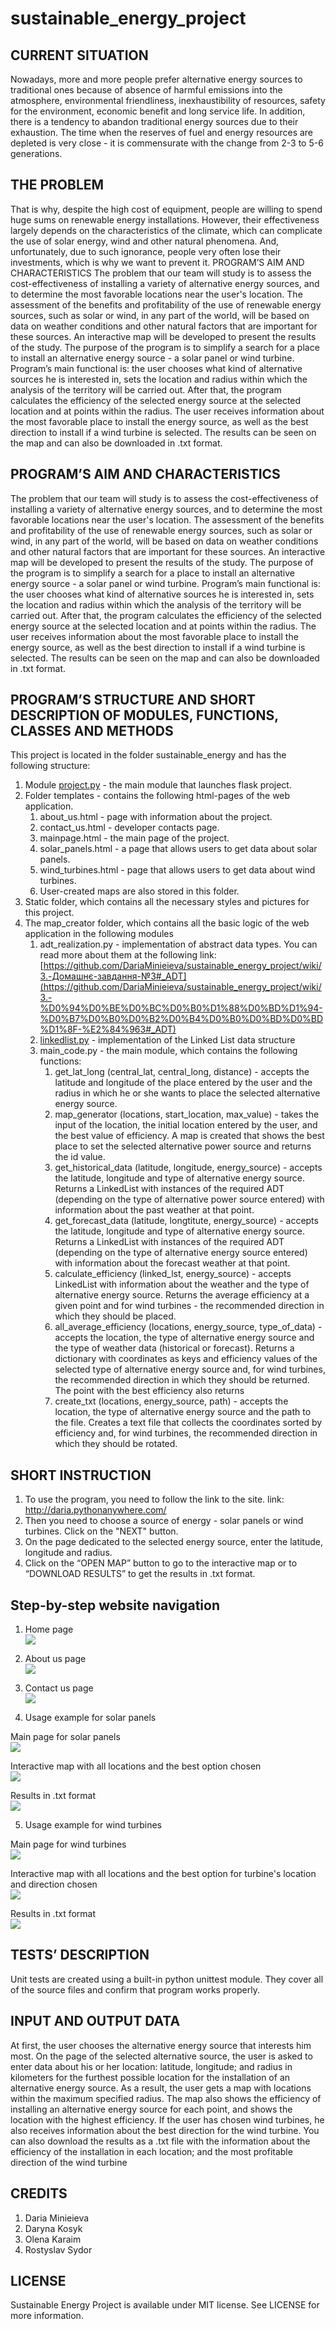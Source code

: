 # sustainable_energy_project

## CURRENT SITUATION
Nowadays, more and more people prefer alternative energy sources to traditional ones because of absence of harmful emissions into the atmosphere, environmental friendliness, inexhaustibility of resources, safety for the environment, economic benefit and long service life. In addition, there is a tendency to abandon traditional energy sources due to their exhaustion. The time when the reserves of fuel and energy resources are depleted is very close - it is commensurate with the change from 2-3 to 5-6 generations.

## THE PROBLEM
That is why, despite the high cost of equipment, people are willing to spend huge sums on renewable energy installations. However, their effectiveness largely depends on the characteristics of the climate, which can complicate the use of solar energy, wind and other natural phenomena. And, unfortunately, due to such ignorance, people very often lose their investments, which is why we want to prevent it.
PROGRAM’S AIM AND CHARACTERISTICS
The problem that our team will study is to assess the cost-effectiveness of installing a variety of alternative energy sources, and to determine the most favorable locations near the user's location. The assessment of the benefits and profitability of the use of renewable energy sources, such as solar or wind, in any part of the world, will be based on data on weather conditions and other natural factors that are important for these sources. An interactive map will be developed to present the results of the study.
The purpose of the program is to simplify a search for a place to install an alternative energy source - a solar panel or wind turbine. Program’s main functional is: the user chooses what kind of alternative sources he is interested in, sets the location and radius within which the analysis of the territory will be carried out. After that, the program calculates the efficiency of the selected energy source at the selected location and at points within the radius. The user receives information about the most favorable place to install the energy source, as well as the best direction to install if a wind turbine is selected. The results can be seen on the map and can also be downloaded in .txt format. 

## PROGRAM’S AIM AND CHARACTERISTICS
The problem that our team will study is to assess the cost-effectiveness of installing a variety of alternative energy sources, and to determine the most favorable locations near the user's location. The assessment of the benefits and profitability of the use of renewable energy sources, such as solar or wind, in any part of the world, will be based on data on weather conditions and other natural factors that are important for these sources. An interactive map will be developed to present the results of the study.
The purpose of the program is to simplify a search for a place to install an alternative energy source - a solar panel or wind turbine. Program’s main functional is: the user chooses what kind of alternative sources he is interested in, sets the location and radius within which the analysis of the territory will be carried out. After that, the program calculates the efficiency of the selected energy source at the selected location and at points within the radius. The user receives information about the most favorable place to install the energy source, as well as the best direction to install if a wind turbine is selected. The results can be seen on the map and can also be downloaded in .txt format. 


## PROGRAM’S STRUCTURE AND SHORT DESCRIPTION OF MODULES, FUNCTIONS, CLASSES AND METHODS
This project is located in the folder sustainable_energy and has the following structure:

1. Module [project.py](http://project.py/) - the main module that launches flask project.
2. Folder templates - contains the following html-pages of the web application.
    1. about_us.html - page with information about the project.
    2. contact_us.html - developer contacts page.
    3. mainpage.html - the main page of the project.
    4. solar_panels.html - a page that allows users to get data about solar panels.
    5. wind_turbines.html - page that allows users to get data about wind turbines.
    6. User-created maps are also stored in this folder.
3. Static folder, which contains all the necessary styles and pictures for this project.
4. The map_creator folder, which contains all the basic logic of the web application in the following modules
    1. adt_realization.py - implementation of abstract data types. You can read more about them at the following link: [https://github.com/DariaMinieieva/sustainable_energy_project/wiki/3.-Домашнє-завдання-№3#_ADT](https://github.com/DariaMinieieva/sustainable_energy_project/wiki/3.-%D0%94%D0%BE%D0%BC%D0%B0%D1%88%D0%BD%D1%94-%D0%B7%D0%B0%D0%B2%D0%B4%D0%B0%D0%BD%D0%BD%D1%8F-%E2%84%963#_ADT)
    2. [linkedlist.py](http://linkedlist.py/) - implementation of the Linked List data structure
    3. main_code.py - the main module, which contains the following functions:
        1. get_lat_long (central_lat, central_long, distance) - accepts the latitude and longitude of the place entered by the user and the radius in which he or she wants to place the selected alternative energy source.
        2. map_generator (locations, start_location, max_value) - takes the input of the location, the initial location entered by the user, and the best value of efficiency. A map is created that shows the best place to set the selected alternative power source and returns the id value.
        3. get_historical_data (latitude, longitude, energy_source) - accepts the latitude, longitude and type of alternative energy source. Returns a LinkedList with instances of the required ADT (depending on the type of alternative power source entered) with information about the past weather at that point.
        4. get_forecast_data (latitude, longtitute, energy_source) - accepts the latitude, longitude and type of alternative energy source. Returns a LinkedList with instances of the required ADT (depending on the type of alternative energy source entered) with information about the forecast weather at that point.
        5. calculate_efficiency (linked_lst, energy_source) - accepts LinkedList with information about the weather and the type of alternative energy source. Returns the average efficiency at a given point and for wind turbines - the recommended direction in which they should be placed.
        6. all_average_efficiency (locations, energy_source, type_of_data) - accepts the location, the type of alternative energy source and the type of weather data (historical or forecast). Returns a dictionary with coordinates as keys and efficiency values of the selected type of alternative energy source and, for wind turbines, the recommended direction in which they should be returned. The point with the best efficiency also returns
        7. create_txt (locations, energy_source, path) - accepts the location, the type of alternative energy source and the path to the file. Creates a text file that collects the coordinates sorted by efficiency and, for wind turbines, the recommended direction in which they should be rotated.

## SHORT INSTRUCTION
1. To use the program, you need to follow the link to the site.
link: http://daria.pythonanywhere.com/
3. Then you need to choose a source of energy - solar panels or wind turbines. Click on the "NEXT" button.
4. On the page dedicated to the selected energy source, enter the latitude, longitude and radius.
5. Click on the “OPEN MAP” button to go to the interactive map or to “DOWNLOAD RESULTS” to get the results in .txt format.

## Step-by-step website navigation

1. Home page  
![](images/mainpage.png)  

2. About us page  
![](images/about_us.png)  

3. Contact us page  
![](images/contact_us.png)  

4. Usage example for solar panels  

Main page for solar panels  
![](images/solar_panels.png)  

Interactive map with all locations and the best option chosen  
![](images/solar_map.png)  

Results in .txt format  
![](images/solar_panels_txt.png)  

5. Usage example for wind turbines  

Main page for wind turbines  
![](images/turbines.png)  

Interactive map with all locations and the best option for turbine's location and direction chosen  
![](images/wind_map.png)  

Results in .txt format  
![](images/turbines_txt.png)  

## TESTS’ DESCRIPTION
Unit tests are created using a built-in python unittest module. They cover all of the source files and confirm that program works properly.

## INPUT AND OUTPUT DATA
At first, the user chooses the alternative energy source that interests him most. On the page of the selected alternative source, the user is asked to enter data about his or her location: latitude, longitude;  and radius in kilometers for the furthest possible location for the installation of an alternative energy source. As a result, the user gets a map with locations within the maximum specified radius. The map also shows the efficiency of installing an alternative energy source for each point, and shows the location with the highest efficiency. If the user has chosen wind turbines, he also receives information about the best direction for the wind turbine. You can also download the results as a .txt file with the information about the efficiency of the installation in each location; and the most profitable direction of the wind turbine



## CREDITS
1. Daria Minieieva
2. Daryna Kosyk
3. Olena Karaim
4. Rostyslav Sydor

## LICENSE
Sustainable Energy Project is available under MIT license. See LICENSE for more information.
